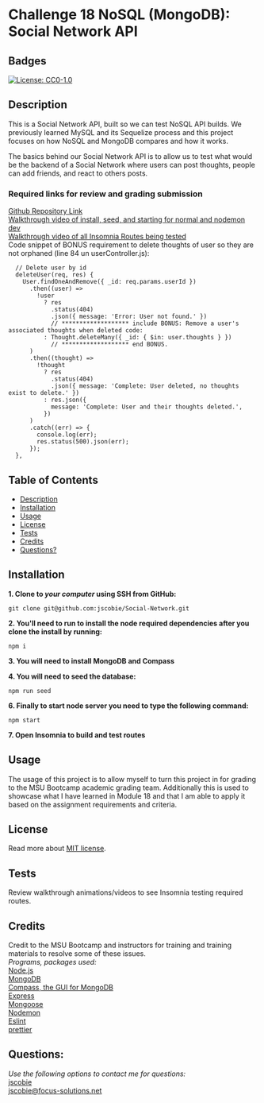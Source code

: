 # Challenge 18 NoSQL (MongoDB): Social Network API

## Badges
[![License: CC0-1.0](https://img.shields.io/badge/license-MIT-blue.svg)](https://opensource.org/licenses/MIT)

## Description

This is a Social Network API, built so we can test NoSQL API builds. We previously learned MySQL and its Sequelize process and this project focuses on how NoSQL and MongoDB compares and how it works.

The basics behind our Social Network API is to allow us to test what would be the backend of a Social Network where users can post thoughts, people can add friends, and react to others posts.

### Required links for review and grading submission
[Github Repository Link](https://github.com/jscobie/Social-Network)<br>
[Walkthrough video of install, seed, and starting for normal and nodemon dev](https://www.loom.com/share/3ca1026b38d4466989dfc176037bb64d)<br>
[Walkthrough video of all Insomnia Routes being tested](https://drive.google.com/file/d/1tMJ7ckVqE6uzh23eMInoEqe0Q-ZVlWzv/view)<br>
Code snippet of BONUS requirement to delete thoughts of user so they are not orphaned (line 84 un userController.js):
```
  // Delete user by id
  deleteUser(req, res) {
    User.findOneAndRemove({ _id: req.params.userId })
      .then((user) =>
        !user
          ? res
            .status(404)
            .json({ message: 'Error: User not found.' })
            // ******************* include BONUS: Remove a user's associated thoughts when deleted code:
          : Thought.deleteMany({ _id: { $in: user.thoughts } })
            // ******************* end BONUS.
      )
      .then((thought) =>
        !thought
          ? res
            .status(404)
            .json({ message: 'Complete: User deleted, no thoughts exist to delete.' })
          : res.json({
            message: 'Complete: User and their thoughts deleted.',
          })
      )
      .catch((err) => {
        console.log(err);
        res.status(500).json(err);
      });
  },
  ```

## Table of Contents

* [Description](#description)
* [Installation](#installation)
* [Usage](#usage)
* [License](#license)
* [Tests](#tests)
* [Credits](#credits)
* [Questions?](#questions)

## Installation

**1. Clone to ***your computer*** using SSH from GitHub:**
```
git clone git@github.com:jscobie/Social-Network.git
```
**2. You'll need to run to install the node required dependencies after you clone the install by running:**
```
npm i
```
**3. You will need to install MongoDB and Compass**

**4. You will need to seed the database:**
```
npm run seed
```
**6. Finally to start node server you need to type the following command:**
```
npm start
```
**7. Open Insomnia to build and test routes**

## Usage

The usage of this project is to allow myself to turn this project in for grading to the MSU Bootcamp academic grading team. Additionally this is used to showcase what I have learned in Module 18 and that I am able to apply it based on the assignment requirements and criteria.

## License
Read more about [MIT license](https://opensource.org/licenses/MIT).

## Tests

Review walkthrough animations/videos to see Insomnia testing required routes.

## Credits

Credit to the MSU Bootcamp and instructors for training and training materials to resolve some of these issues.<br>
*Programs, packages used:*<br>
[Node.js](https://nodejs.org/en/)<br>
[MongoDB](https://www.mongodb.com/)<br>
[Compass, the GUI for MongoDB](https://www.mongodb.com/products/compass)<br>
[Express](https://www.npmjs.com/package/express)<br>
[Mongoose](https://www.npmjs.com/package/mongoose)<br>
[Nodemon](https://www.npmjs.com/package/nodemon)<br>
[Eslint](https://www.npmjs.com/package/eslint)<br>
[prettier](https://www.npmjs.com/package/prettier)<br>

## Questions:
*Use the following options to contact me for questions:*<br>
[jscobie](https://github.com/jscobie)<br>
jscobie@focus-solutions.net